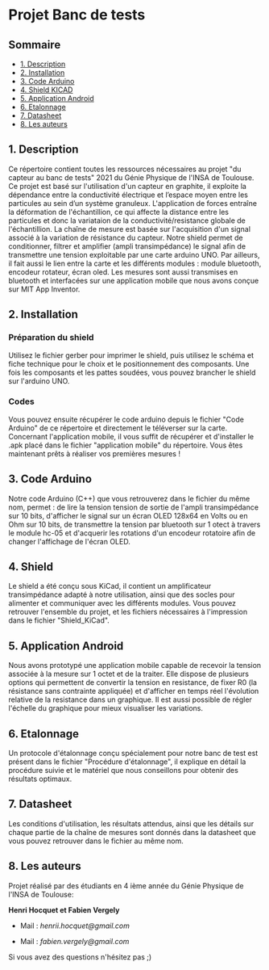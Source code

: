 # Projet Banc de tests 

## Sommaire
<!-- TOC depthFrom:2 -->
  - [1. Description](#1-description)
  - [2. Installation](#2-installation)
  - [3. Code Arduino](#3-code-arduino)
  - [4. Shield KICAD](#4-shield)
  - [5. Application Android](#5-application-android)
  - [6. Etalonnage](#6-Etalonnage)
  - [7. Datasheet](#7-datasheet)
  - [8. Les auteurs](#8-les-auteurs)
<!-- /TOC -->


## 1. Description
Ce répertoire contient toutes les ressources nécessaires au  projet "du capteur au banc de tests" 2021 du Génie Physique de l'INSA de Toulouse. Ce projet est basé sur l'utilisation d'un capteur en graphite, il exploite la dépendance entre la conductivité électrique et l’espace moyen entre les particules au sein d’un système granuleux. L'application de forces entraîne la déformation de l'échantillion, ce qui affecte la distance entre les particules et donc la variataion de la conductivité/resistance globale de l'échantillion.
La chaîne de mesure est basée sur l'acquisition d'un signal associé à la variation de résistance du capteur. Notre shield permet de conditionner, filtrer et amplifier (ampli transimpédance) le signal afin de transmettre une tension exploitable par une carte arduino UNO. Par ailleurs, il fait aussi le lien entre la carte et les différents modules : module bluetooth, encodeur rotateur, écran oled. 
Les mesures sont aussi transmises en bluetooth et interfacées sur une application mobile que nous avons conçue sur MIT App Inventor.

## 2. Installation

### Préparation du shield 
Utilisez le fichier gerber pour imprimer le shield, puis utilisez le schéma et fiche technique pour le choix et le positionnement des composants. Une fois les composants et les pattes soudées, vous pouvez brancher le shield sur l'arduino UNO.

### Codes 
Vous pouvez ensuite récupérer le code arduino depuis le fichier "Code Arduino" de ce répertoire et directement le téléverser sur la carte. Concernant l'application mobile, il vous suffit de récupérer et d'installer le .apk placé dans le fichier "application mobile" du répertoire.
Vous êtes maintenant prêts à réaliser vos premières mesures !

## 3. Code Arduino

Notre code Arduino (C++) que vous retrouverez dans le fichier du même nom, permet : de lire la tension tension de sortie de l'ampli transimpédance sur 10 bits, d'afficher le signal sur un écran OLED 128x64 en Volts ou en Ohm sur 10 bits, de transmettre la tension par bluetooth sur 1 otect à travers le module hc-05 et d'acquerir les rotations d'un encodeur rotatoire afin de changer l'affichage de l'écran OLED.

## 4. Shield

Le shield a été conçu sous KiCad, il contient un amplificateur transimpédance adapté à notre utilisation, ainsi que des socles pour alimenter et communiquer avec les différents modules. Vous pouvez retrouver l'ensemble du projet, et les fichiers nécessaires à l'impression dans le fichier "Shield_KiCad".

## 5. Application Android

Nous avons prototypé une application mobile capable de recevoir la tension associée à la mesure sur 1 octet et de la traiter. Elle dispose de plusieurs options qui permettent de convertir la tension en resistance, de fixer R0 (la résistance sans contrainte appliquée) et d'afficher en temps réel l'évolution relative de la resistance dans un graphique. Il est aussi possible de régler l'échelle du graphique pour mieux visualiser les variations.

## 6. Etalonnage

Un protocole d'étalonnage conçu spécialement pour notre banc de test est présent dans le fichier "Procédure d'étalonnage", il explique en détail la procédure suivie et le matériel que nous conseillons pour obtenir des résultats optimaux. 

## 7. Datasheet

Les conditions d'utilisation, les résultats attendus,  ainsi que les détails sur chaque partie de la chaîne de mesures sont donnés dans la datasheet que vous pouvez retrouver dans le fichier au même nom. 

## 8. Les auteurs

Projet réalisé par des étudiants en 4 ième année du Génie Physique de l'INSA de Toulouse:

**Henri Hocquet et Fabien Vergely**

- Mail : _henrii.hocquet@gmail.com_

- Mail : _fabien.vergely@gmail.com_

Si vous avez des questions n'hésitez pas ;)

